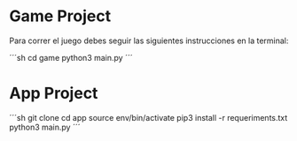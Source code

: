 # Game Project

Para correr el juego debes seguir las siguientes instrucciones en la terminal:

´´´sh
cd game
python3 main.py
´´´

# App Project

´´´sh
git clone
cd app
source env/bin/activate
pip3 install -r requeriments.txt
python3 main.py
´´´
